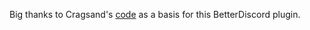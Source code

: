 Big thanks to Cragsand's [code](https://greasyfork.org/en/scripts/539762-discord-force-single-color-usernames-disable-gradient-role-colors) as a basis for this BetterDiscord plugin.
